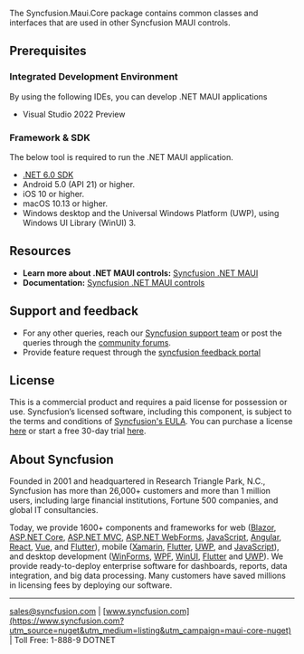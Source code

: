 The Syncfusion.Maui.Core package contains common classes and interfaces that are used in other Syncfusion MAUI controls.

## Prerequisites

### Integrated Development Environment

By using the following IDEs, you can develop .NET MAUI applications

* Visual Studio 2022 Preview

### Framework & SDK

The below tool is required to run the .NET MAUI application.

  * [.NET 6.0 SDK](https://dotnet.microsoft.com/download/dotnet/6.0)
  * Android 5.0 (API 21) or higher.
  * iOS 10 or higher.
  * macOS 10.13 or higher.
  * Windows desktop and the Universal Windows Platform (UWP), using Windows UI Library (WinUI) 3.

## Resources
* **Learn more about .NET MAUI controls:** [Syncfusion .NET MAUI](https://www.syncfusion.com/maui-controls?utm_source=nuget&utm_medium=listing&utm_campaign=maui-core-nuget)
* **Documentation:** [Syncfusion .NET MAUI controls](https://help.syncfusion.com/maui/introduction/overview/?utm_source=nuget&utm_medium=listing&utm_campaign=maui-core-nuget)

## Support and feedback
* For any other queries, reach our [Syncfusion support team](https://support.syncfusion.com/support/tickets/create?utm_source=nuget&utm_medium=listing&utm_campaign=maui-core-nuget) or post the queries through the [community forums](https://www.syncfusion.com/forums/maui?utm_source=nuget&utm_medium=listing&utm_campaign=maui-core-nuget).
* Provide feature request through the [syncfusion feedback portal](https://www.syncfusion.com/feedback/maui?utm_source=nuget&utm_medium=listing&utm_campaign=maui-core-nuget)

## License
This is a commercial product and requires a paid license for possession or use. Syncfusion’s licensed software, including this component, is subject to the terms and conditions of [Syncfusion's EULA](https://www.syncfusion.com/eula/es/?utm_source=nuget&utm_medium=listing&utm_campaign=maui-core-nuget). You can purchase a license [here]( https://www.syncfusion.com/sales/products?utm_source=nuget&utm_medium=listing&utm_campaign=maui-core-nuget) or start a free 30-day trial [here](https://www.syncfusion.com/account/manage-trials/start-trials?utm_source=nuget&utm_medium=listing&utm_campaign=maui-core-nuget).

## About Syncfusion
Founded in 2001 and headquartered in Research Triangle Park, N.C., Syncfusion has more than 26,000+ customers and more than 1 million users, including large financial institutions, Fortune 500 companies, and global IT consultancies.
 
Today, we provide 1600+ components and frameworks for web ([Blazor](https://www.syncfusion.com/blazor-components?utm_source=nuget&utm_medium=listing&utm_campaign=maui-tabview-nuget), [ASP.NET Core](https://www.syncfusion.com/aspnet-core-ui-controls?utm_source=nuget&utm_medium=listing&utm_campaign=maui-tabview-nuget), [ASP.NET MVC](https://www.syncfusion.com/aspnet-mvc-ui-controls?utm_source=nuget&utm_medium=listing&utm_campaign=maui-tabview-nuget), [ASP.NET WebForms](https://www.syncfusion.com/jquery/aspnet-webforms-ui-controls?utm_source=nuget&utm_medium=listing&utm_campaign=maui-tabview-nuget), [JavaScript](https://www.syncfusion.com/javascript-ui-controls?utm_source=nuget&utm_medium=listing&utm_campaign=maui-tabview-nuget), [Angular](https://www.syncfusion.com/angular-ui-components?utm_source=nuget&utm_medium=listing&utm_campaign=maui-tabview-nuget), [React](https://www.syncfusion.com/react-ui-components?utm_source=nuget&utm_medium=listing&utm_campaign=maui-tabview-nuget), [Vue](https://www.syncfusion.com/vue-ui-components?utm_source=nuget&utm_medium=listing&utm_campaign=maui-tabview-nuget), and [Flutter](https://www.syncfusion.com/flutter-widgets?utm_source=nuget&utm_medium=listing&utm_campaign=maui-tabview-nuget)), mobile ([Xamarin](https://www.syncfusion.com/xamarin-ui-controls?utm_source=nuget&utm_medium=listing&utm_campaign=maui-tabview-nuget), [Flutter](https://www.syncfusion.com/flutter-widgets?utm_source=nuget&utm_medium=listing&utm_campaign=maui-tabview-nuget), [UWP](https://www.syncfusion.com/uwp-ui-controls?utm_source=nuget&utm_medium=listing&utm_campaign=maui-tabview-nuget), and [JavaScript](https://www.syncfusion.com/javascript-ui-controls?utm_source=nuget&utm_medium=listing&utm_campaign=maui-tabview-nuget)), and desktop development ([WinForms](https://www.syncfusion.com/winforms-ui-controls?utm_source=nuget&utm_medium=listing&utm_campaign=maui-tabview-nuget), [WPF](https://www.syncfusion.com/wpf-ui-controls?utm_source=nuget&utm_medium=listing&utm_campaign=maui-tabview-nuget), [WinUI](https://www.syncfusion.com/winui-controls?utm_source=nuget&utm_medium=listing&utm_campaign=maui-tabview-nuget), [Flutter](https://www.syncfusion.com/flutter-widgets?utm_source=nuget&utm_medium=listing&utm_campaign=maui-tabview-nuget) and [UWP](https://www.syncfusion.com/uwp-ui-controls?utm_source=nuget&utm_medium=listing&utm_campaign=maui-tabview-nuget)). We provide ready-to-deploy enterprise software for dashboards, reports, data integration, and big data processing. Many customers have saved millions in licensing fees by deploying our software.

___

[sales@syncfusion.com](mailto:sales@syncfusion.com?Subject=Syncfusion%20Maui%20Core%20-%20NuGet) | [www.syncfusion.com](https://www.syncfusion.com?utm_source=nuget&utm_medium=listing&utm_campaign=maui-core-nuget) | Toll Free: 1-888-9 DOTNET
